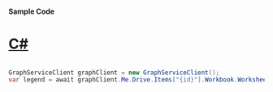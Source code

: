 #### Sample Code
# [C#](#tab/Csharp)

```C#

GraphServiceClient graphClient = new GraphServiceClient();
var legend = await graphClient.Me.Drive.Items["{id}"].Workbook.Worksheets["{id|name}"].Charts["{name}"].Legend.Request().GetAsync();

```